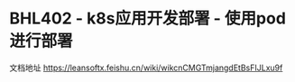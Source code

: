 # BHL402 - k8s应用开发部署 - 使用pod进行部署

文档地址 https://leansoftx.feishu.cn/wiki/wikcnCMGTmjangdEtBsFIJLxu9f
